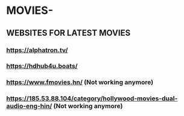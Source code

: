 # MOVIES-
## WEBSITES FOR LATEST MOVIES

### https://alphatron.tv/
### https://hdhub4u.boats/
### https://www.fmovies.hn/ (Not working anymore)
### https://185.53.88.104/category/hollywood-movies-dual-audio-eng-hin/  (Not working anymore)
